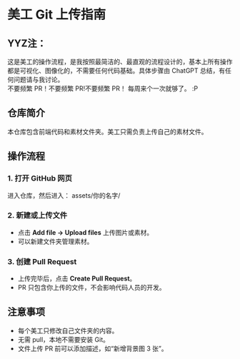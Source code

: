 # 美工 Git 上传指南

## YYZ注：
这是美工的操作流程，是我按照最简洁的、最直观的流程设计的，基本上所有操作都是可视化、图像化的，不需要任何代码基础。具体步骤由 ChatGPT 总结，有任何问题请与我讨论。  
不要频繁 PR！不要频繁 PR!不要频繁 PR！
每周来个一次就够了。  :P

## 仓库简介
本仓库包含前端代码和素材文件夹。美工只需负责上传自己的素材文件。

## 操作流程

### 1. 打开 GitHub 网页
进入仓库，然后进入：
assets/你的名字/

### 2. 新建或上传文件
- 点击 **Add file -> Upload files** 上传图片或素材。
- 可以新建文件夹管理素材。

### 3. 创建 Pull Request
- 上传完毕后，点击 **Create Pull Request**。
- PR 只包含你上传的文件，不会影响代码人员的开发。

## 注意事项
- 每个美工只修改自己文件夹的内容。
- 无需 pull，本地不需要安装 Git。
- 文件上传 PR 前可以添加描述，如“新增背景图 3 张”。
